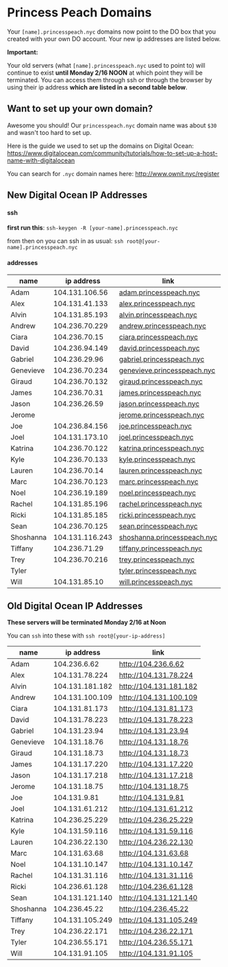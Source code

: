# Princess Peach Domains

Your `[name].princesspeach.nyc` domains now point to the DO box that you created with your own DO account. Your new ip addresses are listed below.

**Important:**

Your old servers (what `[name].princesspeach.nyc` used to point to) will continue to exist **until Monday 2/16 NOON** at which point they will be terminated. You can access them through ssh or through the browser by using their ip address **which are listed in a second table below**.


## Want to set up your own domain?
Awesome you should! Our `princesspeach.nyc` domain name was about `$30` and wasn't too hard to set up.

Here is the guide we used to set up the domains on Digital Ocean: https://www.digitalocean.com/community/tutorials/how-to-set-up-a-host-name-with-digitalocean

You can search for `.nyc` domain names here: http://www.ownit.nyc/register
## New Digital Ocean IP Addresses

#### ssh
**first run this**: `ssh-keygen -R [your-name].princesspeach.nyc`

from then on you can ssh in as usual: `ssh root@[your-name].princesspeach.nyc`

#### addresses

name | ip address | link
---- | ---- | ----
Adam |       104.131.106.56 | [adam.princesspeach.nyc](adam.princesspeach.nyc)
Alex |       104.131.41.133 | [alex.princesspeach.nyc](alex.princesspeach.nyc)
Alvin |      104.131.85.193 | [alvin.princesspeach.nyc](alvin.princesspeach.nyc)
Andrew  |    104.236.70.229 | [andrew.princesspeach.nyc](andrew.princesspeach.nyc)
Ciara   |    104.236.70.15 | [ciara.princesspeach.nyc](ciara.princesspeach.nyc)
David    |   104.236.94.149 | [david.princesspeach.nyc](david.princesspeach.nyc)
Gabriel  |   104.236.29.96 | [gabriel.princesspeach.nyc](gabriel.princesspeach.nyc)
Genevieve |  104.236.70.234 | [genevieve.princesspeach.nyc](genevieve.princesspeach.nyc)
Giraud    |  104.236.70.132 | [giraud.princesspeach.nyc](giraud.princesspeach.nyc)
James     |  104.236.70.31 | [james.princesspeach.nyc](james.princesspeach.nyc)
Jason     |  104.236.26.59 | [jason.princesspeach.nyc](jason.princesspeach.nyc)
Jerome | | [jerome.princesspeach.nyc](jerome.princesspeach.nyc)
Joe   |      104.236.84.156 | [joe.princesspeach.nyc](joe.princesspeach.nyc)
Joel  |      104.131.173.10 | [joel.princesspeach.nyc](joel.princesspeach.nyc)
Katrina |    104.236.70.122 | [katrina.princesspeach.nyc](katrina.princesspeach.nyc)
Kyle   |     104.236.70.133 | [kyle.princesspeach.nyc](kyle.princesspeach.nyc)
Lauren  |    104.236.70.14 | [lauren.princesspeach.nyc](lauren..princesspeach.nyc)
Marc    |    104.236.70.123 | [marc.princesspeach.nyc](marc.princesspeach.nyc)
Noel    |    104.236.19.189 | [noel.princesspeach.nyc](noel.princesspeach.nyc)
Rachel   |   104.131.85.196 | [rachel.princesspeach.nyc](rachel.princesspeach.nyc)
Ricki    |   104.131.85.185 | [ricki.princesspeach.nyc](ricki.princesspeach.nyc)
Sean     |   104.236.70.125 | [sean.princesspeach.nyc](sean.princesspeach.nyc)
Shoshanna |  104.131.116.243 | [shoshanna.princesspeach.nyc](shoshanna.princesspeach.nyc)
Tiffany   |  104.236.71.29 | [tiffany.princesspeach.nyc](tiffany.princesspeach.nyc)
Trey      |  104.236.70.216 | [trey.princesspeach.nyc](trey.princesspeach.nyc)
Tyler | | [tyler.princesspeach.nyc](tyler.princesspeach.nyc)
Will      |  104.131.85.10 | [will.princesspeach.nyc](will.princesspeach.nyc)

## Old Digital Ocean IP Addresses
**These servers will be terminated Monday 2/16 at Noon**

You can `ssh` into these with `ssh root@[your-ip-address]`

name | ip address | link
---- | ---- | ----
Adam |       104.236.6.62 | http://104.236.6.62
Alex |       104.131.78.224 | http://104.131.78.224
Alvin |      104.131.181.182 | http://104.131.181.182
Andrew  |    104.131.100.109 | http://104.131.100.109
Ciara   |    104.131.81.173 | http://104.131.81.173
David    |   104.131.78.223 | http://104.131.78.223
Gabriel  |   104.131.23.94 | http://104.131.23.94
Genevieve |  104.131.18.76 | http://104.131.18.76
Giraud    |  104.131.18.73 | http://104.131.18.73
James     |  104.131.17.220 | http://104.131.17.220
Jason     |  104.131.17.218 | http://104.131.17.218
Jerome | 104.131.18.75 | http://104.131.18.75
Joe   |      104.131.9.81 | http://104.131.9.81
Joel  |      104.131.61.212 | http://104.131.61.212
Katrina |    104.236.25.229 | http://104.236.25.229
Kyle   |     104.131.59.116 | http://104.131.59.116
Lauren  |    104.236.22.130 | http://104.236.22.130
Marc    |    104.131.63.68 | http://104.131.63.68
Noel    |    104.131.10.147 | http://104.131.10.147
Rachel   |   104.131.31.116 | http://104.131.31.116
Ricki    |   104.236.61.128 | http://104.236.61.128
Sean     |   104.131.121.140 | http://104.131.121.140
Shoshanna |  104.236.45.22 | http://104.236.45.22
Tiffany   |  104.131.105.249 | http://104.131.105.249
Trey      |  104.236.22.171 | http://104.236.22.171
Tyler | 104.236.55.171 | http://104.236.55.171
Will      |  104.131.91.105 | http://104.131.91.105
